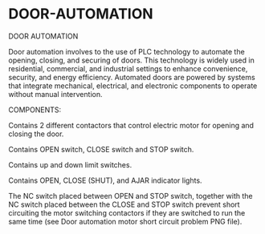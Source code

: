 # DOOR-AUTOMATION
DOOR AUTOMATION 

Door automation involves to the use of PLC technology to automate the opening, closing, and securing of doors. This technology is widely used in residential, commercial, and industrial settings to enhance convenience, security, and energy efficiency. Automated doors are powered by systems that integrate mechanical, electrical, and electronic components to operate without manual intervention. 

COMPONENTS: 

Contains 2 different contactors that control electric motor for opening and closing the door. 

Contains OPEN switch, CLOSE switch and STOP switch. 

Contains up and down limit switches. 

Contains OPEN, CLOSE (SHUT), and AJAR indicator lights. 

The NC switch placed between OPEN and STOP switch, together with the NC switch placed between the CLOSE and STOP switch prevent short circuiting the motor switching contactors if they are switched to run the same time (see Door automation motor short circuit problem PNG file). 
